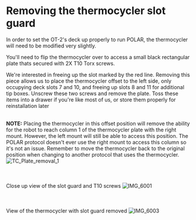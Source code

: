 # Removing the thermocycler slot guard
In order to set the OT-2's deck up properly to run POLAR, the thermocycler will need to be modified very slightly. 
<br>

You'll need to flip the thermocycler over to access a small black rectangular plate thats secured with 2X T10 Torx screws. 
<br>

We're interested in freeing up the slot marked by the red line. Removing this piece allows us to place the thermocycler offset to the left side, only occupying deck slots 7 and 10, and freeing up slots 8 and 11 for additional tip boxes. Unscrew these two screws and remove the plate. Toss these items into a drawer if you're like most of us, or store them properly for reinstallation later  
<br>

**NOTE:** Placing the thermocycler in this offset position will remove the ability for the robot to reach column 1 of the thermocycler plate with the right mount. However, the left mount will still be able to access this position. The POLAR protocol doesn't ever use the right mount to access this column so it's not an issue. Remember to move the thermocycler back to the original position when changing to another protocol that uses the thermocycler. 
![TC_Plate_removal_1](https://user-images.githubusercontent.com/43655550/90064327-392fa500-dcb0-11ea-91d3-1a410720a561.jpg)
<br>
<br>
<br>
<br>
Close up view of the slot guard and T10 screws
![IMG_6001](https://user-images.githubusercontent.com/43655550/90065894-93316a00-dcb2-11ea-90f8-3dccabcbdb9e.jpg)
<br>
<br>
<br>
<br>
View of the thermocycler with slot guard removed
![IMG_6003](https://user-images.githubusercontent.com/43655550/90066195-0aff9480-dcb3-11ea-937b-1c4227ac34f7.jpg)
